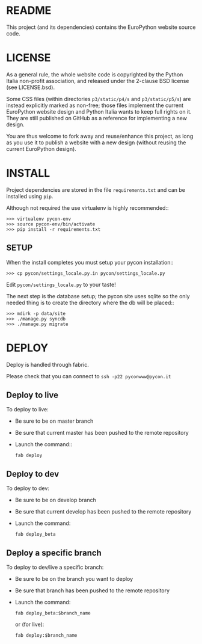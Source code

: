README
======
This project (and its dependencies) contains the EuroPython website source code.

LICENSE
=======
As a general rule, the whole website code is copyrighted by the Python Italia non-profit association, and released under the 2-clause BSD license (see LICENSE.bsd).

Some CSS files (within directories `p3/static/p4/s` and `p3/static/p5/s`) are instead explicitly marked as non-free; those files implement the current EuroPython website design and Python Italia wants to keep full rights on it. They are still published on GitHub as a reference for implementing a new design.

You are thus welcome to fork away and reuse/enhance this project, as long as you use it to publish a website with a new design (without reusing the current EuroPython design).


INSTALL
=======

Project dependencies are stored in the file `requirements.txt` and can be
installed using `pip`.

Although not required the use virtualenv is highly recommended::

    >>> virtualenv pycon-env
    >>> source pycon-env/bin/activate
    >>> pip install -r requirements.txt

SETUP
-----

When the install completes you must setup your pycon installation::

    >>> cp pycon/settings_locale.py.in pycon/settings_locale.py

Edit `pycon/settings_locale.py` to your taste!

The next step is the database setup; the pycon site uses sqlite so the only
needed thing is to create the directory where the db will be placed::

    >>> mdirk -p data/site
    >>> ./manage.py syncdb
    >>> ./manage.py migrate


DEPLOY
======

Deploy is handled through fabric.

Please check that you can connect to `ssh -p22 pyconwww@pycon.it`

Deploy to live
--------------

To deploy to live:

* Be sure to be on master branch
* Be sure that current master has been pushed to the remote repository
* Launch the command::

      fab deploy

    
Deploy to dev
--------------

To deploy to dev:

* Be sure to be on develop branch
* Be sure that current develop has been pushed to the remote repository
* Launch the command:

      fab deploy_beta

    
Deploy a specific branch
------------------------

To deploy to dev/live a specific branch:

* Be sure to be on the branch you want to deploy
* Be sure that branch has been pushed to the remote repository
* Launch the command:

      fab deploy_beta:$branch_name

  or (for live):

      fab deploy:$branch_name

